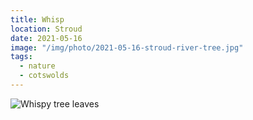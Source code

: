 ```yaml
---
title: Whisp
location: Stroud
date: 2021-05-16
image: "/img/photo/2021-05-16-stroud-river-tree.jpg"
tags:
  - nature
  - cotswolds
---
```


![Whispy tree leaves](/img/photo/2021-05-16-stroud-river-tree.jpg)
